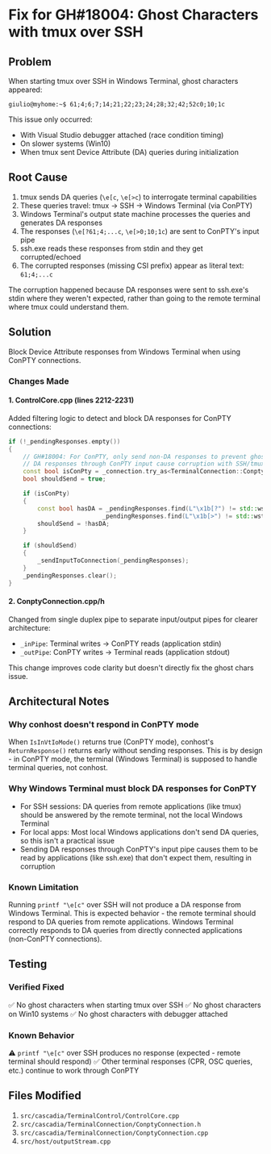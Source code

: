 # Fix for GH#18004: Ghost Characters with tmux over SSH

## Problem

When starting tmux over SSH in Windows Terminal, ghost characters appeared:
```
giulio@myhome:~$ 61;4;6;7;14;21;22;23;24;28;32;42;52c0;10;1c
```

This issue only occurred:
- With Visual Studio debugger attached (race condition timing)
- On slower systems (Win10)
- When tmux sent Device Attribute (DA) queries during initialization

## Root Cause

1. tmux sends DA queries (`\e[c`, `\e[>c`) to interrogate terminal capabilities
2. These queries travel: tmux → SSH → Windows Terminal (via ConPTY)
3. Windows Terminal's output state machine processes the queries and generates DA responses
4. The responses (`\e[?61;4;...c`, `\e[>0;10;1c`) are sent to ConPTY's input pipe
5. ssh.exe reads these responses from stdin and they get corrupted/echoed
6. The corrupted responses (missing CSI prefix) appear as literal text: `61;4;...c`

The corruption happened because DA responses were sent to ssh.exe's stdin where they weren't expected, rather than going to the remote terminal where tmux could understand them.

## Solution

Block Device Attribute responses from Windows Terminal when using ConPTY connections.

### Changes Made

#### 1. ControlCore.cpp (lines 2212-2231)
Added filtering logic to detect and block DA responses for ConPTY connections:
```cpp
if (!_pendingResponses.empty())
{
    // GH#18004: For ConPTY, only send non-DA responses to prevent ghost chars
    // DA responses through ConPTY input cause corruption with SSH/tmux
    const bool isConPty = _connection.try_as<TerminalConnection::ConptyConnection>() != nullptr;
    bool shouldSend = true;

    if (isConPty)
    {
        const bool hasDA = _pendingResponses.find(L"\x1b[?") != std::wstring::npos ||
                          _pendingResponses.find(L"\x1b[>") != std::wstring::npos;
        shouldSend = !hasDA;
    }

    if (shouldSend)
    {
        _sendInputToConnection(_pendingResponses);
    }
    _pendingResponses.clear();
}
```

#### 2. ConptyConnection.cpp/h
Changed from single duplex pipe to separate input/output pipes for clearer architecture:
- `_inPipe`: Terminal writes → ConPTY reads (application stdin)
- `_outPipe`: ConPTY writes → Terminal reads (application stdout)

This change improves code clarity but doesn't directly fix the ghost chars issue.

## Architectural Notes

### Why conhost doesn't respond in ConPTY mode
When `IsInVtIoMode()` returns true (ConPTY mode), conhost's `ReturnResponse()` returns early without sending responses. This is by design - in ConPTY mode, the terminal (Windows Terminal) is supposed to handle terminal queries, not conhost.

### Why Windows Terminal must block DA responses for ConPTY
- For SSH sessions: DA queries from remote applications (like tmux) should be answered by the remote terminal, not the local Windows Terminal
- For local apps: Most local Windows applications don't send DA queries, so this isn't a practical issue
- Sending DA responses through ConPTY's input pipe causes them to be read by applications (like ssh.exe) that don't expect them, resulting in corruption

### Known Limitation
Running `printf "\e[c"` over SSH will not produce a DA response from Windows Terminal. This is expected behavior - the remote terminal should respond to DA queries from remote applications. Windows Terminal correctly responds to DA queries from directly connected applications (non-ConPTY connections).

## Testing

### Verified Fixed
✅ No ghost characters when starting tmux over SSH
✅ No ghost characters on Win10 systems
✅ No ghost characters with debugger attached

### Known Behavior
⚠️ `printf "\e[c"` over SSH produces no response (expected - remote terminal should respond)
✅ Other terminal responses (CPR, OSC queries, etc.) continue to work through ConPTY

## Files Modified

1. `src/cascadia/TerminalControl/ControlCore.cpp`
2. `src/cascadia/TerminalConnection/ConptyConnection.h`
3. `src/cascadia/TerminalConnection/ConptyConnection.cpp`
4. `src/host/outputStream.cpp`

